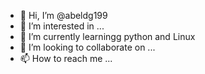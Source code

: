 - 👋 Hi, I’m @abeldg199
- 👀 I’m interested in ...
- 🌱 I’m currently learningg python and Linux
- 💞️ I’m looking to collaborate on ...
- 📫 How to reach me ...

<!---
abeldg199/abeldg199 is a ✨ special ✨ repository because its `README.md` (this file) appears on your GitHub profile.
You can click the Preview link to take a look at your changes.
--->
